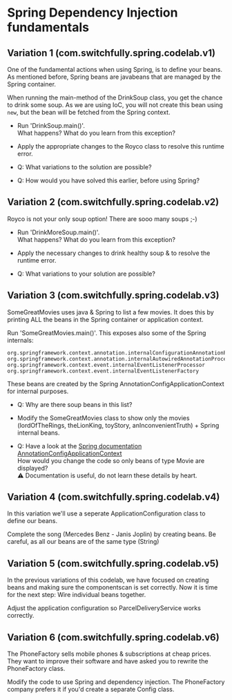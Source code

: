 # Spring Dependency Injection fundamentals

## Variation 1 (com.switchfully.spring.codelab.v1)
One of the fundamental actions when using Spring, is to define your beans.
As mentioned before, Spring beans are javabeans that are managed by the Spring container.

When running the main-method of the DrinkSoup class, you get the chance to drink some soup.
As we are using IoC, you will not create this bean using `new`, but the bean will be fetched from the Spring context.

* Run 'DrinkSoup.main()'. \
What happens? What do you learn from this exception? 
* Apply the appropriate changes to the Royco class to resolve this runtime error.


* Q: What variations to the solution are possible?
* Q: How would you have solved this earlier, before using Spring?

## Variation 2 (com.switchfully.spring.codelab.v2)
Royco is not your only soup option! There are sooo many soups ;-)

* Run 'DrinkMoreSoup.main()'. \
  What happens? What do you learn from this exception?
* Apply the necessary changes to drink healthy soup & to resolve the runtime error.


* Q: What variations to your solution are possible?

## Variation 3 (com.switchfully.spring.codelab.v3)
SomeGreatMovies uses java & Spring to list a few movies.
It does this by printing ALL the beans in the Spring container or application context.

Run 'SomeGreatMovies.main()'.
This exposes also some of the Spring internals:
```
org.springframework.context.annotation.internalConfigurationAnnotationProcessor
org.springframework.context.annotation.internalAutowiredAnnotationProcessor
org.springframework.context.event.internalEventListenerProcessor
org.springframework.context.event.internalEventListenerFactory
```
These beans are created by the Spring AnnotationConfigApplicationContext for internal purposes.

* Q: Why are there soup beans in this list?
* Modify the SomeGreatMovies class to show only the movies (lordOfTheRings, theLionKing, toyStory, anInconvenientTruth) + Spring internal beans.


* Q: Have a look at the [Spring documentation AnnotationConfigApplicationContext](https://docs.spring.io/spring/docs/current/javadoc-api/org/springframework/context/annotation/AnnotationConfigApplicationContext.html) \
How would you change the code so only beans of type Movie are displayed? \
⚠ Documentation is useful, do not learn these details by heart.

## Variation 4 (com.switchfully.spring.codelab.v4)
In this variation we'll use a seperate ApplicationConfiguration class to define our beans.

Complete the song (Mercedes Benz - Janis Joplin) by creating beans.
Be careful, as all our beans are of the same type (String)

## Variation 5 (com.switchfully.spring.codelab.v5)
In the previous variations of this codelab, we have focused on creating beans and making sure the componentscan is set correctly.
Now it is time for the next step: Wire individual beans together.

Adjust the application configuration so ParcelDeliveryService works correctly.

## Variation 6 (com.switchfully.spring.codelab.v6)
The PhoneFactory sells mobile phones & subscriptions at cheap prices.
They want to improve their software and have asked you to rewrite the PhoneFactory class.

Modify the code to use Spring and dependency injection.
The PhoneFactory company prefers it if you'd create a separate Config class.